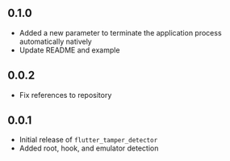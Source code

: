 ## 0.1.0
* Added a new parameter to terminate the application process automatically natively
* Update README and example

## 0.0.2
* Fix references to repository

## 0.0.1

* Initial release of `flutter_tamper_detector`
* Added root, hook, and emulator detection
